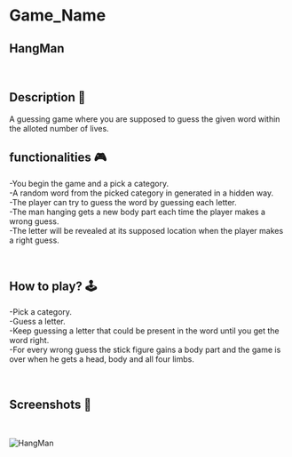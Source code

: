# **Game_Name** 
HangMan
---

<br>

## **Description 📃**
<!-- add your game description here  -->
A guessing game where you are supposed to guess the given word within the alloted number of lives.


## **functionalities 🎮**
<!-- add functionalities over here -->
-You begin the game and a pick a category. <br>
-A random word from the picked category in generated in a hidden way. <br>
-The player can try to guess the word by guessing each letter. <br>
-The man hanging gets a new body part each time the player makes a wrong guess. <br>
-The letter will be revealed at its supposed location when the player makes a right guess. <br>

<br>

## **How to play? 🕹️**
<!-- add the steps how to play games -->
-Pick a category. <br>
-Guess a letter. <br>
-Keep guessing a letter that could be present in the word until you get the word right. <br>
-For every wrong guess the stick figure gains a body part and the game is over when he gets a head, body and all four limbs. <br>

<br>

## **Screenshots 📸**

<br>
<!-- add your screenshots like this -->

![HangMan](https://github.com/MrVisc/GameZone/assets/83546275/bf16fd32-6f96-43a9-988c-8d38b764fa3d)
